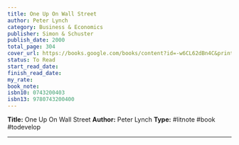 ```yaml
---
title: One Up On Wall Street
author: Peter Lynch
category: Business & Economics
publisher: Simon & Schuster
publish_date: 2000
total_page: 304
cover_url: https://books.google.com/books/content?id=-w6CL62dBn4C&printsec=frontcover&img=1&zoom=1&source=gbs_api
status: To Read
start_read_date: 
finish_read_date: 
my_rate: 
book_note: 
isbn10: 0743200403
isbn13: 9780743200400
---
```

**Title:** One Up On Wall Street
**Author:** Peter Lynch
**Type:** #litnote #book #todevelop 

---